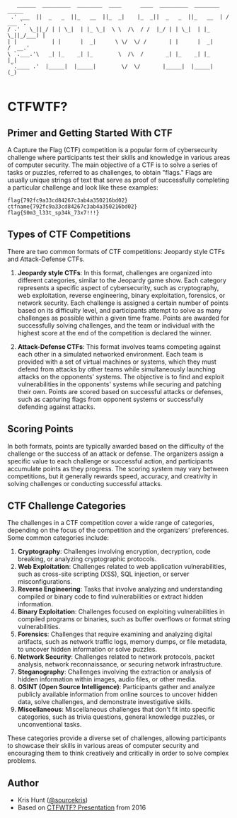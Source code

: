 ```
   ______  _________  ________  ____      ____  _________  ________   _____   
 .' ___  ||  _   _  ||_   __  ||_  _|    |_  _||  _   _  ||_   __  | / ___ `. 
/ .'   \_||_/ | | \_|  | |_ \_|  \ \  /\  / /  |_/ | | \_|  | |_ \_||_/___) | 
| |           | |      |  _|      \ \/  \/ /       | |      |  _|     /  __.' 
\ `.___.'\   _| |_    _| |_        \  /\  /       _| |_    _| |_      |_|     
 `.____ .'  |_____|  |_____|        \/  \/       |_____|  |_____|     (_)     
                                                                              
```

# CTFWTF?
## Primer and Getting Started With CTF

A Capture the Flag (CTF) competition is a popular form of cybersecurity challenge where participants test their skills and knowledge in various areas of computer security. The main objective of a CTF is to solve a series of tasks or puzzles, referred to as challenges, to obtain "flags." Flags are usually unique strings of text that serve as proof of successfully completing a particular challenge and look like these examples:

```
flag{792fc9a33cd84267c3ab4a350216bd02}
ctfname{792fc9a33cd84267c3ab4a350216bd02}
flag{S0m3_l33t_sp34k_73x7!!!}
```

## Types of CTF Competitions

There are two common formats of CTF competitions: Jeopardy style CTFs and Attack-Defense CTFs.

1. **Jeopardy style CTFs**: In this format, challenges are organized into different categories, similar to the Jeopardy game show. Each category represents a specific aspect of cybersecurity, such as cryptography, web exploitation, reverse engineering, binary exploitation, forensics, or network security. Each challenge is assigned a certain number of points based on its difficulty level, and participants attempt to solve as many challenges as possible within a given time frame. Points are awarded for successfully solving challenges, and the team or individual with the highest score at the end of the competition is declared the winner.

2. **Attack-Defense CTFs**: This format involves teams competing against each other in a simulated networked environment. Each team is provided with a set of virtual machines or systems, which they must defend from attacks by other teams while simultaneously launching attacks on the opponents' systems. The objective is to find and exploit vulnerabilities in the opponents' systems while securing and patching their own. Points are scored based on successful attacks or defenses, such as capturing flags from opponent systems or successfully defending against attacks.

## Scoring Points

In both formats, points are typically awarded based on the difficulty of the challenge or the success of an attack or defense. The organizers assign a specific value to each challenge or successful action, and participants accumulate points as they progress. The scoring system may vary between competitions, but it generally rewards speed, accuracy, and creativity in solving challenges or conducting successful attacks.

## CTF Challenge Categories

The challenges in a CTF competition cover a wide range of categories, depending on the focus of the competition and the organizers' preferences. Some common categories include:

1. **Cryptography**: Challenges involving encryption, decryption, code breaking, or analyzing cryptographic protocols.
2. **Web Exploitation**: Challenges related to web application vulnerabilities, such as cross-site scripting (XSS), SQL injection, or server misconfigurations.
3. **Reverse Engineering**: Tasks that involve analyzing and understanding compiled or binary code to find vulnerabilities or extract hidden information.
4. **Binary Exploitation**: Challenges focused on exploiting vulnerabilities in compiled programs or binaries, such as buffer overflows or format string vulnerabilities.
5. **Forensics**: Challenges that require examining and analyzing digital artifacts, such as network traffic logs, memory dumps, or file metadata, to uncover hidden information or solve puzzles.
6. **Network Security**: Challenges related to network protocols, packet analysis, network reconnaissance, or securing network infrastructure.
7. **Steganography**: Challenges involving the extraction or analysis of hidden information within images, audio files, or other media.
8. **OSINT (Open Source Intelligence)**: Participants gather and analyze publicly available information from online sources to uncover hidden data, solve challenges, and demonstrate investigative skills.
9. **Miscellaneous**: Miscellaneous challenges that don't fit into specific categories, such as trivia questions, general knowledge puzzles, or unconventional tasks.

These categories provide a diverse set of challenges, allowing participants to showcase their skills in various areas of computer security and encouraging them to think creatively and critically in order to solve complex problems.

## Author

* Kris Hunt ([@sourcekris](https://github.com/sourcekris))
* Based on [CTFWTF? Presentation](CTFWTF-PlatypusCon1.pdf) from 2016

